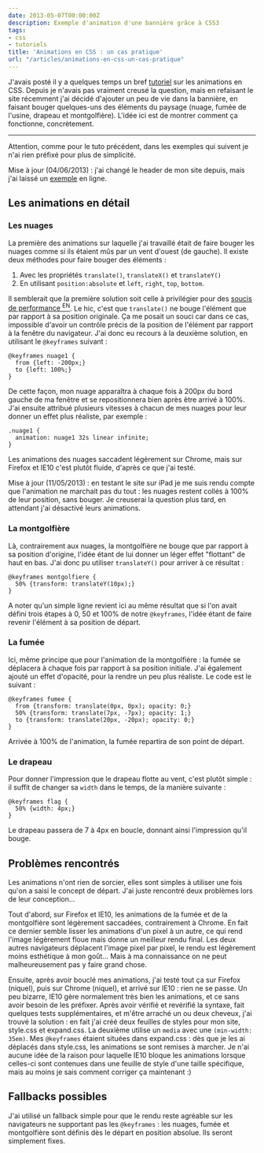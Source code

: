 ```yaml
---
date: 2013-05-07T00:00:00Z
description: Exemple d'animation d'une bannière grâce à CSS3
tags:
- css
- tutoriels
title: 'Animations en CSS : un cas pratique'
url: "/articles/animations-en-css-un-cas-pratique"
---
```


J'avais posté il y a quelques temps un bref <a href="http://ronanlevesque.fr/les-animations-en-css/">tutoriel</a> sur les animations en CSS. Depuis je n'avais pas vraiment creusé la question, mais en refaisant le site récemment j'ai décidé d'ajouter un peu de vie dans la bannière, en faisant bouger quelques-uns des éléments du paysage (nuage, fumée de l'usine, drapeau et montgolfière). L'idée ici est de montrer comment ça fonctionne, concrètement.

---

Attention, comme pour le tuto précédent, dans les exemples qui suivent je n'ai rien préfixé pour plus de simplicité.

<p class="info">Mise à jour (04/06/2013)&nbsp;: j'ai changé le header de mon site depuis, mais j'ai laissé un <a href="/old/old5/page.html">exemple</a> en ligne.</p>

<h2>Les animations en détail</h2>

<h3>Les nuages</h3>

La première des animations sur laquelle j'ai travaillé était de faire bouger les nuages comme si ils étaient mûs par un vent d'ouest (de gauche). Il existe deux méthodes pour faire bouger des éléments&nbsp;:

<ol>
<li>Avec les propriétés <code>translate()</code>, <code>translateX()</code> et <code>translateY()</code></li>
<li>En utilisant <code>position:absolute</code> et <code>left</code>, <code>right</code>, <code>top</code>, <code>bottom</code>.</li>
</ol>

Il semblerait que la première solution soit celle à privilégier pour des <a href="http://paulirish.com/2012/why-moving-elements-with-translate-is-better-than-posabs-topleft/">soucis de performance&nbsp;<sup>EN</sup></a>. Le hic, c'est que <code>translate()</code> ne bouge l'élément que par rapport à sa position originale. Ça me posait un souci car dans ce cas, impossible d'avoir un contrôle précis de la position de l'élément par rapport à la fenêtre du navigateur. J'ai donc eu recours à la deuxième solution, en utilisant le <code>@keyframes</code> suivant&nbsp;:

<pre><code class="css">@keyframes nuage1 {
  from {left: -200px;}
  to {left: 100%;}
}</code></pre>

De cette façon, mon nuage apparaîtra à chaque fois à 200px du bord gauche de ma fenêtre et se repositionnera bien après être arrivé à 100%. J'ai ensuite attribué plusieurs vitesses à chacun de mes nuages pour leur donner un effet plus réaliste, par exemple&nbsp;:

<pre><code class="css">.nuage1 {
  animation: nuage1 32s linear infinite;
}</code></pre>

Les animations des nuages saccadent légèrement sur Chrome, mais sur Firefox et IE10 c'est plutôt fluide, d'après ce que j'ai testé.

<p class="info">Mise à jour (11/05/2013)&nbsp;: en testant le site sur iPad je me suis rendu compte que l'animation ne marchait pas du tout&nbsp;: les nuages restent collés à 100% de leur position, sans bouger. Je creuserai la question plus tard, en attendant j'ai désactivé leurs animations.</p>

<h3>La montgolfière</h3>

Là, contrairement aux nuages, la montgolfière ne bouge que par rapport à sa position d'origine, l'idée étant de lui donner un léger effet "flottant" de haut en bas. J'ai donc pu utiliser <code>translateY()</code> pour arriver à ce résultat&nbsp;:

<pre><code class="css">@keyframes montgolfiere {
  50% {transform: translateY(10px);}
}</code></pre>

A noter qu'un simple ligne revient ici au même résultat que si l'on avait défini trois étapes à 0, 50 et 100% de notre <code>@keyframes</code>, l'idée étant de faire revenir l'élément à sa position de départ.

<h3>La fumée</h3>

Ici, même principe que pour l'animation de la montgolfière&nbsp;: la fumée se déplacera à chaque fois par rapport à sa position initiale. J'ai également ajouté un effet d'opacité, pour la rendre un peu plus réaliste. Le code est le suivant&nbsp;:

<pre><code class="css">@keyframes fumee {
  from {transform: translate(0px, 0px); opacity: 0;}
  50% {transform: translate(7px, -7px); opacity: 1;}
  to {transform: translate(20px, -20px); opacity: 0;}
}</code></pre>

Arrivée à 100% de l'animation, la fumée repartira de son point de départ.

<h3>Le drapeau</h3>

Pour donner l'impression que le drapeau flotte au vent, c'est plutôt simple&nbsp;: il suffit de changer sa <code>width</code> dans le temps, de la manière suivante&nbsp;:

<pre><code class="css">@keyframes flag {
  50% {width: 4px;}
}</code></pre>

Le drapeau passera de 7 à 4px en boucle, donnant ainsi l'impression qu'il bouge.

<h2>Problèmes rencontrés</h2>

Les animations n'ont rien de sorcier, elles sont simples à utiliser une fois qu'on a saisi le concept de départ. J'ai juste rencontré deux problèmes lors de leur conception...

Tout d'abord, sur Firefox et IE10, les animations de la fumée et de la montgolfière sont légèrement saccadées, contrairement à Chrome. En fait ce dernier semble lisser les animations d'un pixel à un autre, ce qui rend l'image légèrement floue mais donne un meilleur rendu final. Les deux autres navigateurs déplacent l'image pixel par pixel, le rendu est légèrement moins esthétique à mon goût... Mais à ma connaissance on ne peut malheureusement pas y faire grand chose.

Ensuite, après avoir bouclé mes animations, j'ai testé tout ça sur Firefox (niquel), puis sur Chrome (niquel), et arrivé sur IE10&nbsp;: rien ne se passe. Un peu bizarre, IE10 gère normalement très bien les animations, et ce sans avoir besoin de les préfixer. Après avoir vérifié et revérifié la syntaxe, fait quelques tests supplémentaires, et m'être arraché un ou deux cheveux, j'ai trouvé la solution&nbsp;: en fait j'ai créé deux feuilles de styles pour mon site, style.css et expand.css. La deuxième utilise un <code>media</code> avec une <code>(min-width: 35em)</code>. Mes <code>@keyframes</code> étaient situées dans expand.css&nbsp;: dès que je les ai déplacés dans style.css, les animations se sont remises à marcher. Je n'ai aucune idée de la raison pour laquelle IE10 bloque les animations lorsque celles-ci sont contenues dans une feuille de style d'une taille spécifique, mais au moins je sais comment corriger ça maintenant&nbsp;:)

<h2>Fallbacks possibles</h2>

J'ai utilisé un fallback simple pour que le rendu reste agréable sur les navigateurs ne supportant pas les <code>@keyframes</code>&nbsp;: les nuages, fumée et montgolfière sont définis dès le départ en position absolue. Ils seront simplement fixes.
